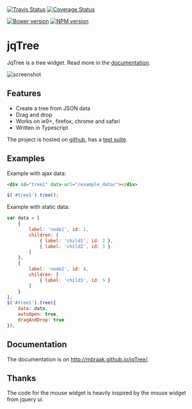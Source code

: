 [![Travis Status](https://api.travis-ci.org/mbraak/jqTree.svg)](http://travis-ci.org/mbraak/jqTree) [![Coverage Status](https://img.shields.io/coveralls/mbraak/jqTree.svg)](https://coveralls.io/r/mbraak/jqTree)

[![Bower version](https://img.shields.io/bower/v/jqtree.svg)](https://mbraak.github.io/jqTree/) [![NPM version](https://img.shields.io/npm/v/jqtree.svg)](https://www.npmjs.com/package/jqtree)

# jqTree

JqTree is a tree widget. Read more in the [documentation](https://mbraak.github.io/jqTree/).

![screenshot](https://raw.github.com/mbraak/jqTree/master/screenshot.png)

## Features

* Create a tree from JSON data
* Drag and drop
* Works on ie9+, firefox, chrome and safari
* Written in Typescript

The project is hosted on [github](https://github.com/mbraak/jqTree), has a [test suite](http://mbraak.github.io/jqTree/test/test.html).

## Examples

Example with ajax data:

```html
<div id="tree1" data-url="/example_data/"></div>
```

```js
$('#tree1').tree();
```

Example with static data:

```js
var data = [
    {
        label: 'node1', id: 1,
        children: [
            { label: 'child1', id: 2 },
            { label: 'child2', id: 3 }
        ]
    },
    {
        label: 'node2', id: 4,
        children: [
            { label: 'child3', id: 5 }
        ]
    }
];
$('#tree1').tree({
    data: data,
    autoOpen: true,
    dragAndDrop: true
});
```

## Documentation

The documentation is on http://mbraak.github.io/jqTree/.

## Thanks

The code for the mouse widget is heavily inspired by the mouse widget from jquery ui.
